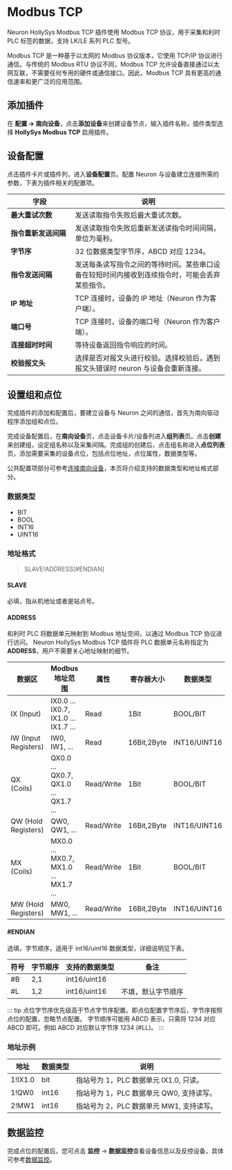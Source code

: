 # Modbus TCP

Neuron HollySys Modbus TCP 插件使用 Modbus TCP 协议，用于采集和利时 PLC 标签的数据，支持 LK/LE 系列 PLC 型号。

Modbus TCP 是一种基于以太网的 Modbus 协议版本，它使用 TCP/IP 协议进行通信。与传统的 Modbus RTU 协议不同，Modbus TCP 允许设备直接通过以太网互联，不需要任何专用的硬件或通信接口。因此，Modbus TCP 具有更高的通信速率和更广泛的应用范围。


## 添加插件

在 **配置 -> 南向设备**，点击**添加设备**来创建设备节点，输入插件名称，插件类型选择 **HollySys Modbus TCP** 启用插件。


## 设备配置

点击插件卡片或插件列，进入**设备配置**页。配置 Neuron 与设备建立连接所需的参数，下表为插件相关的配置项。

| <div style="width:100pt">字段</div> | 说明                                                    |
| -------------------- | ------------------------------------------------------- |
| **最大重试次数** | 发送读取指令失败后最大重试次数。 |
| **指令重新发送间隔** | 发送读取指令失败后重新发送读指令时间间隔，单位为毫秒。 |
| **字节序**   | 32 位数据类型字节序，ABCD 对应 1234。 |
| **指令发送间隔** | 发送每条读写指令之间的等待时间。某些串口设备在较短时间内接收到连续指令时，可能会丢弃某些指令。 |
| **IP 地址** | TCP 连接时，设备的 IP 地址（Neuron 作为客户端）。|
| **端口号** | TCP 连接时，设备的端口号（Neuron 作为客户端）。|
| **连接超时时间** | 等待设备返回指令响应的时间。 |
| **校验报文头** | 选择是否对报文头进行校验。选择校验后，遇到报文头错误时 neuron 与设备会重新连接。 |


## 设置组和点位

完成插件的添加和配置后，要建立设备与 Neuron 之间的通信，首先为南向驱动程序添加组和点位。

完成设备配置后，在**南向设备**页，点击设备卡片/设备列进入**组列表**页。点击**创建**来创建组，设定组名称以及采集间隔。完成组的创建后，点击组名称进入**点位列表**页，添加需要采集的设备点位，包括点位地址，点位属性，数据类型等。

公共配置项部分可参考[连接南向设备](../south-devices.md)，本页将介绍支持的数据类型和地址格式部分。


### 数据类型

* BIT
* BOOL
* INT16
* UINT16


### 地址格式

> SLAVE!ADDRESS[#ENDIAN]

#### **SLAVE**

必填，指从机地址或者是站点号。

#### **ADDRESS**

和利时 PLC 将数据单元映射到 Modbus 地址空间，以通过 Modbus TCP 协议进行访问。
Neuron HollySys Modbus TCP 插件将 PLC 数据单元名称指定为 **ADDRESS**，用户不需要关心地址映射的细节。

| 数据区                          | Modbus 地址范围                             | 属性       | 寄存器大小    | 数据类型  |
| ------------------------------- | ------------------------------------------- | ---------- | ------------- | --------- |
| IX (Input)                      | IX0.0 ... IX0.7, IX1.0 ... IX1.7 ...        | Read       | 1Bit          |  BOOL/BIT     |
| IW (Input Registers)            | IW0, IW1, ...                               | Read       | 16Bit,2Byte   |  INT16/UINT16 |
| QX (Coils)                      | QX0.0 ... QX0.7, QX1.0 ... QX1.7 ...        | Read/Write | 1Bit          |  BOOL/BIT     |
| QW (Hold Registers)             | QW0, QW1, ...                               | Read/Write | 16Bit,2Byte   |  INT16/UINT16 |
| MX (Coils)                      | MX0.0 ... MX0.7, MX1.0 ... MX1.7 ...        | Read/Write | 1Bit          |  BOOL/BIT     |
| MW (Hold Registers)             | MW0, MW1, ...                               | Read/Write | 16Bit,2Byte   |  INT16/UINT16 |


#### **#ENDIAN**

选填，字节顺序，适用于 int16/uint16 数据类型，详细说明见下表。

| 符号 | 字节顺序 | 支持的数据类型        | 备注 |
| --- | ------- | ------------------ | ----- |
| #B  | 2,1     | int16/uint16       |       |
| #L  | 1,2     | int16/uint16       | 不填，默认字节顺序 |

::: tip
点位字节序优先级高于节点字节序配置。即点位配置字节序后，字节序按照点位的配置，忽略节点配置。
字节顺序可能用 ABCD 表示，只需将 1234 对应 ABCD 即可。例如 ABCD 对应默认字节序 1234 (#LL)。
:::


### 地址示例

| 地址           | 数据类型  | 说明                                               |
| -------------- | --------- | -------------------------------------------------- |
| 1!IX1.0        | bit       | 指站号为 1，PLC 数据单元 IX1.0, 只读。             |
| 1!QW0          | int16     | 指站号为 1，PLC 数据单元 QW0, 支持读写。           |
| 2!MW1          | int16     | 指站号为 2，PLC 数据单元 MW1, 支持读写。           |


## 数据监控

完成点位的配置后，您可点击 **监控** -> **数据监控**查看设备信息以及反控设备，具体可参考[数据监控](../../../admin/monitoring.md)。
